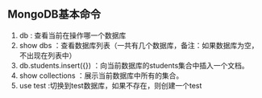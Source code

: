 ## MongoDB基本命令

1. db : 查看当前在操作哪一个数据库
2. show dbs ：查看数据库列表（一共有几个数据库，备注：如果数据库为空，不出现在列表中）
3. db.students.insert({}) ：向当前数据库的students集合中插入一个文档。
4. show collections ：展示当前数据库中所有的集合。
5. use test :切换到test数据库，如果不存在，则创建一个test
